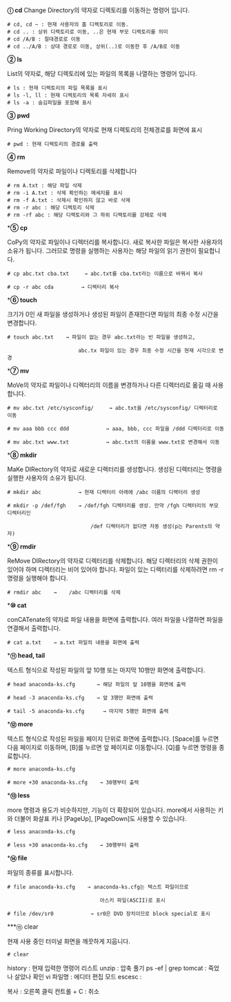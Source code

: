 
**ⓛ cd**
Change Directory의 약자로 디렉토리를 이동하는 명령어 입니다.

```linux
# cd, cd ~ : 현재 사용자의 홈 디렉토리로 이동.
# cd .. : 상위 디렉토리로 이동, ..은 현재 부모 디렉토리를 의미
# cd /A/B : 절대경로로 이동
# cd ../A/B : 상대 경로로 이동, 상위(..)로 이동한 후 /A/B로 이동
```

**② ls**

List의 약자로, 해당 디렉토리에 있는 파일의 목록을 나열하는 명령어 입니다.

```linux
# ls : 현재 디렉토리의 파일 목록을 표시
# ls -l, ll : 현재 디렉토리의 목록 자세히 표시
# ls -a : 숨김파일을 포함해 표시
```

**③ pwd**

Pring Working Directory의 약자로 현재 디렉토리의 전체경로를 화면에 표시

```linux
# pwd : 현재 디렉토리의 경로를 출력
```

**④ rm**

Remove의 약자로 파일이나 디렉토리를 삭제합니다
```linux
# rm A.txt : 해당 파일 삭제
# rm -i A.txt : 삭제 확인하는 메세지를 표시
# rm -f A.txt : 삭제시 확인하지 않고 바로 삭제
# rm -r abc : 해당 디렉토리 삭제
# rm -rf abc : 해당 디렉토리와 그 하위 디렉토리를 강제로 삭제
```

***⑤ cp**

CoPy의 약자로 파일이나 디렉터리를 복사합니다. 새로 복사한 파일은 복사한 사용자의 소유가 됩니다. 그러므로 명령을 실행하는 사용자는 해당 파일의 읽기 권한이 필요합니다.

```linux
# cp abc.txt cba.txt     → abc.txt를 cba.txt라는 이름으로 바꿔서 복사

# cp -r abc cda         → 디렉터리 복사
```

***⑥ touch**

크기가 0인 새 파일을 생성하거나 생성된 파일이 존재한다면 파일의 최종 수정 시간을 변경합니다.

```linux
# touch abc.txt    → 파일이 없는 경우 abc.txt라는 빈 파일을 생성하고,

                       abc.tx 파일이 있는 경우 최종 수정 시간을 현재 시각으로 변경
```

***⑦ mv**

MoVe의 약자로 파일이나 디렉터리의 이름을 변경하거나 다른 디렉터리로 옮길 때 사용합니다.

```linux
# mv abc.txt /etc/sysconfig/     → abc.txt을 /etc/sysconfig/ 디렉터리로 이동

# mv aaa bbb ccc ddd            → aaa, bbb, ccc 파일을 /ddd 디렉터리로 이동

# mv abc.txt www.txt            → abc.txt의 이름을 www.txt로 변경해서 이동
```

***⑧ mkdir**

MaKe DIRectory의 약자로 새로운 디렉터리를 생성합니다. 생성된 디렉터리는 명령을 실행한 사용자의 소유가 됩니다.

```linux
# mkdir abc            → 현재 디렉터리 아래에 /abc 이름의 디렉터리 생성

# mkdir -p /def/fgh    → /def/fgh 디렉터리를 생성. 만약 /fgh 디렉터리의 부모 디렉터리인

                           /def 디렉터리가 없다면 자동 생성(p는 Parents의 약자)
```

***⑨ rmdir**

ReMove DIRectory의 약자로 디렉터리를 삭제합니다. 해당 디렉터리의 삭제 권한이 있어야 하며 디렉터리는 비어 있어야 합니다. 파일이 있는 디렉터리를 삭제하려면 rm -r 명령을 실행해야 합니다.

```linux
# rmdir abc    →    /abc 디렉터리를 삭제
```

***⑩ cat**

conCATenate의 약자로 파일 내용을 화면에 출력합니다. 여러 파일을 나열하면 파일을 연결해서 출력합니다.

```linux
# cat a.txt    → a.txt 파일의 내용을 화면에 출력
```

***⑪ head, tail**

텍스트 형식으로 작성된 파일의 앞 10행 또는 마지막 10행만 화면에 출력합니다.

```linux
# head anaconda-ks.cfg       → 해당 파일의 앞 10행을 화면에 출력

# head -3 anaconda-ks.cfg    → 앞 3행만 화면에 출력

# tail -5 anaconda-ks.cfg      → 마지막 5행만 화면에 출력
```

***⑫ more**

텍스트 형식으로 작성된 파일을 페이지 단위로 화면에 출력합니다. [Space]를 누르면 다음 페이지로 이동하며, [B]를 누르면 앞 페이지로 이동합니다. [Q]를 누르면 명령을 종료합니다.

```linux
# more anaconda-ks.cfg

# more +30 anaconda-ks.cfg    → 30행부터 출력
```

***⑬ less**

more 명령과 용도가 비슷하지만, 기능이 더 확장되어 있습니다. more에서 사용하는 키와 더불어 화살표 키나 [PageUp], [PageDown]도 사용할 수 있습니다.

```linux
# less anaconda-ks.cfg

# less +30 anaconda-ks.cfg    → 30행부터 출력
```

***⑭ file**

파일의 종류를 표시합니다.

```linux
# file anaconda-ks.cfg    → anaconda-ks.cfg는 텍스트 파일이므로

                              아스키 파일(ASCII)로 표시

# file /dev/sr0            → sr0은 DVD 장치이므로 block special로 표시
```

 ***⑮ clear
 
현재 사용 중인 터미널 화면을 깨끗하게 지웁니다.

```linux
# clear
```


history : 현재 입력한 명령어 리스트
unzip : 압축 풀기
ps -ef | grep tomcat : 죽었나 살았나 확인
vi 파일명 : 에디터 편집 모드
	escesc : 

복사 : 오른쪽 클릭
컨트롤 + C : 취소

